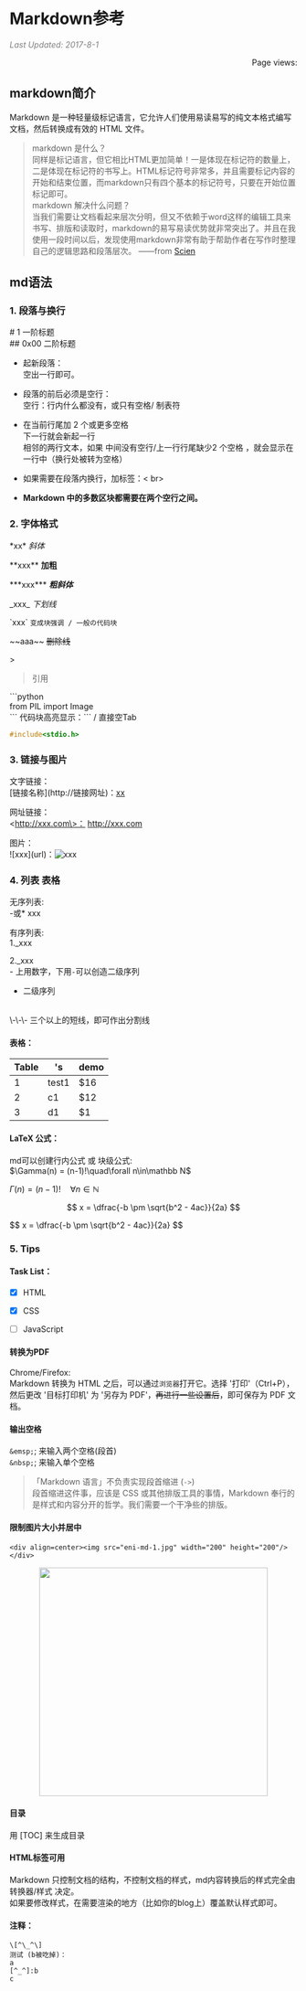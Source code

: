 # Markdown参考

<i style="color:grey">Last Updated: 2017-8-1</i>  
<script async src="//dn-lbstatics.qbox.me/busuanzi/2.3/busuanzi.pure.mini.js"></script>
<span id="busuanzi_container_page_pv" style="float:right;">
  Page views: <span id="busuanzi_value_page_pv"></span>
</span><br>




## markdown简介
Markdown 是一种轻量级标记语言，它允许人们使用易读易写的纯文本格式编写文档，然后转换成有效的 HTML 文件。
>markdown 是什么？  
>同样是标记语言，但它相比HTML更加简单！一是体现在标记符的数量上，二是体现在标记符的书写上。HTML标记符号非常多，并且需要标记内容的开始和结束位置，而markdown只有四个基本的标记符号，只要在开始位置标记即可。  
>markdown 解决什么问题？  
>当我们需要让文档看起来层次分明，但又不依赖于word这样的编辑工具来书写、排版和读取时，markdown的易写易读优势就非常突出了。并且在我使用一段时间以后，发现使用markdown非常有助于帮助作者在写作时整理自己的逻辑思路和段落层次。
——from [Scien](http://www.jianshu.com/p/de9c98bba332)


## md语法


### 1. 段落与换行

\# 1         一阶标题  
\#\# 0x00     二阶标题

- 起新段落：  
空出一行即可。

- 段落的前后必须是空行：  
空行：行内什么都没有，或只有空格/ 制表符  

- 在当前行尾加 2 个或更多空格    
下一行就会新起一行  
相邻的两行文本，如果 中间没有空行/上一行行尾缺少2 个空格 ，就会显示在一行中（换行处被转为空格）

- 如果需要在段落内换行，加标签：< br>

- **Markdown 中的多数区块都需要在两个空行之间。**


### 2. 字体格式

\*xx\*		 *斜体*

\*\*xxx\*\*  **加粗**

 \*\*\*xxx\*\*\*  ***粗斜体*** 

\_xxx\_           _下划线_

\`xxx\`           `变成块强调 / 一般の代码块`

\~~aaa\~~	~~删除线~~

\>		          
>   引用


\`\`\`python  
from PIL import Image   
\`\`\`
代码块高亮显示：\`\`\` / 直接空Tab

```C
#include<stdio.h>
```


### 3. 链接与图片
文字链接：  
[链接名称]\(http://链接网址)：[xx](http://xxx.com)  

网址链接：  
\<http://xxx.com\>： <http://xxx.com>

图片：  
\![xxx]\(url)：![xxx](xxx.jpg/png/gif) 


### 4. 列表 表格

无序列表:  
\-或\* xxx 

有序列表:  
1._xxx


2._xxx  
\- 上用数字，下用```-```可以创造二级序列
- 二级序列


<br>
\-\-\-  
三个以上的短线，即可作出分割线



#### 表格：
|Table|'s    |demo|
| --- |-----| --- |
| 1     | test1| $16 |
| 2     | c1       | $12 |
| 3     | d1       |   $1 |


#### LaTeX 公式：  
md可以创建行内公式 或 块级公式:  
\$\Gamma(n) = (n-1)!\quad\forall n\in\mathbb N$  

$\Gamma(n) = (n-1)!\quad\forall n\in\mathbb N$

$$ x = \dfrac{-b \pm \sqrt{b^2 - 4ac}}{2a} $$

\$$ x = \dfrac{-b \pm \sqrt{b^2 - 4ac}}{2a} $$  







### 5. Tips

#### Task List：

- [x] HTML
- [x] CSS
- [  ] JavaScript



#### 转换为PDF

Chrome/Firefox:  
Markdown 转换为 HTML  之后，可以通过```浏览器```打开它。选择 '打印'（Ctrl+P），然后更改 '目标打印机' 为 '另存为 PDF'，~~再进行一些设置后~~，即可保存为 PDF 文档。

####  输出空格
```&emsp;```; 来输入两个空格(段首)  
```&nbsp;```; 来输入单个空格
>「Markdown 语言」不负责实现段首缩进 (`->`)  
段首缩进这件事，应该是 CSS 或其他排版工具的事情，Markdown 奉行的是样式和内容分开的哲学。我们需要一个干净些的排版。

#### 限制图片大小并居中
```<div align=center><img src="eni-md-1.jpg" width="200" height="200"/></div>```    
<div align=center><img src="image/1.jpg" width="400" /></div>

#### 目录
用 [TOC] 来生成目录

#### HTML标签可用  
Markdown 只控制文档的结构，不控制文档的样式，md内容转换后的样式完全由 转换器/样式 决定。  
如果要修改样式，在需要渲染的地方（比如你的blog上）覆盖默认样式即可。

#### 注释：
	\[^\_^\]  
	测试 (b被吃掉)：
	a
	[^_^]:b 
	c
